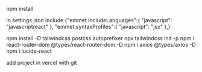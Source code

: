 npm install

in settings.json include
{"emmet.includeLanguages":{
    "javascript": "javascriptreact"
},
"emmet.syntaxProfiles":{
    "javascript": "jsx"
},}

npm install -D tailwindcss postcss autoprefixer
npx tailwindcss init -p
npm i react-router-dom @types/react-router-dom -D
npm i axios @types/axios -D
npm i lucide-react

add project in vercel with git

